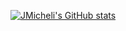 [![JMicheli's GitHub stats](https://github-readme-stats.vercel.app/api?username=jmicheli&show=prs_merged&include_all_commits=true&show_icons=true&theme=dark&rank_icon=percentile&ring_color=79ff97)](https://github.com/anuraghazra/github-readme-stats)
